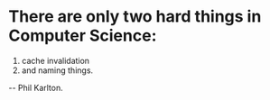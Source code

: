 # There are only two hard things in Computer Science:
 1. cache invalidation
 2. and naming things.

-- Phil Karlton.
